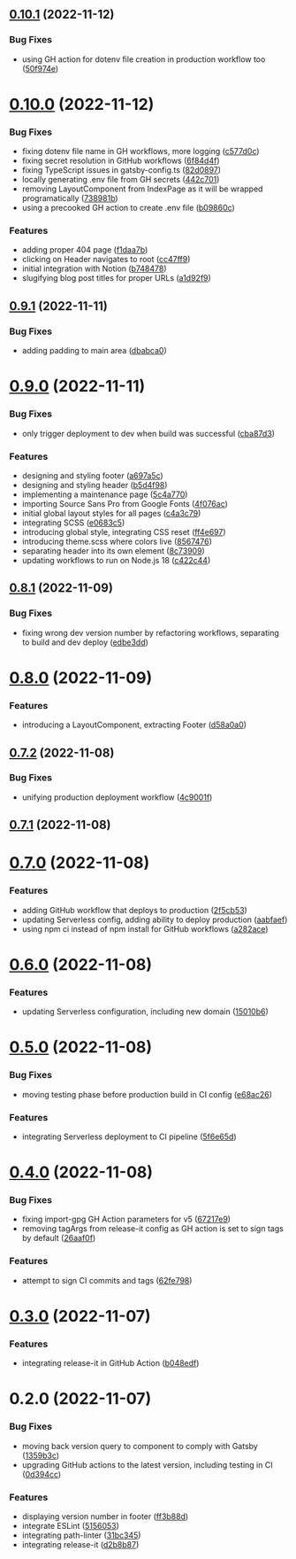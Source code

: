 

## [0.10.1](https://github.com/attilagyongyosi/the-bad-request-blog/compare/0.10.0...0.10.1) (2022-11-12)


### Bug Fixes

* using GH action for dotenv file creation in production workflow too ([50f974e](https://github.com/attilagyongyosi/the-bad-request-blog/commit/50f974ebdf34f09495f12c2e5e6ea2afdb092962))

# [0.10.0](https://github.com/attilagyongyosi/the-bad-request-blog/compare/0.9.1...0.10.0) (2022-11-12)


### Bug Fixes

* fixing dotenv file name in GH workflows, more logging ([c577d0c](https://github.com/attilagyongyosi/the-bad-request-blog/commit/c577d0cceb8bfc9ca4ad479610b7ec732bf13499))
* fixing secret resolution in GitHub workflows ([6f84d4f](https://github.com/attilagyongyosi/the-bad-request-blog/commit/6f84d4fedb8f21d8b7879b1387724466387baea6))
* fixing TypeScript issues in gatsby-config.ts ([82d0897](https://github.com/attilagyongyosi/the-bad-request-blog/commit/82d089750bc3603c49ed46c5f842d204bd0ae9bb))
* locally generating .env file from GH secrets ([442c701](https://github.com/attilagyongyosi/the-bad-request-blog/commit/442c7013712ba1d07c7d96e6bf031e549807a7bb))
* removing LayoutComponent from IndexPage as it will be wrapped programatically ([738981b](https://github.com/attilagyongyosi/the-bad-request-blog/commit/738981b8ddb3b20c1166cd1b653b2f0250db9eeb))
* using a precooked GH action to create .env file ([b09860c](https://github.com/attilagyongyosi/the-bad-request-blog/commit/b09860c3f58626923bc29037d221395825ee753b))


### Features

* adding proper 404 page ([f1daa7b](https://github.com/attilagyongyosi/the-bad-request-blog/commit/f1daa7b763621b5fa7fa7b3964ef9990a294716f))
* clicking on Header navigates to root ([cc47ff9](https://github.com/attilagyongyosi/the-bad-request-blog/commit/cc47ff986b1633b69570baf86884125ea52a84bf))
* initial integration with Notion ([b748478](https://github.com/attilagyongyosi/the-bad-request-blog/commit/b748478ab0a6d2927a62998cf4609f61b4572e0d))
* slugifying blog post titles for proper URLs ([a1d92f9](https://github.com/attilagyongyosi/the-bad-request-blog/commit/a1d92f93ba26db097d1bd554e34f26bba445798c))

## [0.9.1](https://github.com/attilagyongyosi/the-bad-request-blog/compare/0.9.0...0.9.1) (2022-11-11)


### Bug Fixes

* adding padding to main area ([dbabca0](https://github.com/attilagyongyosi/the-bad-request-blog/commit/dbabca0470f233a95507895f00a4c1a6d6004da8))

# [0.9.0](https://github.com/attilagyongyosi/the-bad-request-blog/compare/0.8.1...0.9.0) (2022-11-11)


### Bug Fixes

* only trigger deployment to dev when build was successful ([cba87d3](https://github.com/attilagyongyosi/the-bad-request-blog/commit/cba87d32e88b9a2105f056221cf45140c02fac15))


### Features

* designing and styling footer ([a697a5c](https://github.com/attilagyongyosi/the-bad-request-blog/commit/a697a5cdf216dd31794c639d98d30682bcf708a8))
* designing and styling header ([b5d4f98](https://github.com/attilagyongyosi/the-bad-request-blog/commit/b5d4f9845e4871981a0644282da6a41cd055ef3c))
* implementing a maintenance page ([5c4a770](https://github.com/attilagyongyosi/the-bad-request-blog/commit/5c4a7704ebcaaae66dc5fd365dc8990aee699197))
* importing Source Sans Pro from Google Fonts ([4f076ac](https://github.com/attilagyongyosi/the-bad-request-blog/commit/4f076ac26f06628a896920569afac4b47ff94d87))
* initial global layout styles for all pages ([c4a3c79](https://github.com/attilagyongyosi/the-bad-request-blog/commit/c4a3c7933b57687ddfe00cf9236169d505f6f944))
* integrating SCSS ([e0683c5](https://github.com/attilagyongyosi/the-bad-request-blog/commit/e0683c588d98c55de87c88b781a804d9a3c5cbbd))
* introducing global style, integrating CSS reset ([ff4e697](https://github.com/attilagyongyosi/the-bad-request-blog/commit/ff4e697c3918aff498153a206756f8432973150a))
* introducing theme.scss where colors live ([8567476](https://github.com/attilagyongyosi/the-bad-request-blog/commit/85674762f35f4e5934edcd6001e2d91a0963667c))
* separating header into its own element ([8c73909](https://github.com/attilagyongyosi/the-bad-request-blog/commit/8c739096cac91edd2e0f4a1464e7b88b92bd0e41))
* updating workflows to run on Node.js 18 ([c422c44](https://github.com/attilagyongyosi/the-bad-request-blog/commit/c422c448ad4b02ded701c5d590719a3dd9efbcfe))

## [0.8.1](https://github.com/attilagyongyosi/the-bad-request-blog/compare/0.8.0...0.8.1) (2022-11-09)


### Bug Fixes

* fixing wrong dev version number by refactoring workflows, separating to build and dev deploy ([edbe3dd](https://github.com/attilagyongyosi/the-bad-request-blog/commit/edbe3dd7a55c969a0d56dfa943f8860dc53c5ab6))

# [0.8.0](https://github.com/attilagyongyosi/the-bad-request-blog/compare/0.7.2...0.8.0) (2022-11-09)


### Features

* introducing a LayoutComponent, extracting Footer ([d58a0a0](https://github.com/attilagyongyosi/the-bad-request-blog/commit/d58a0a044c511eafffe8e067d7765f7614043000))

## [0.7.2](https://github.com/attilagyongyosi/the-bad-request-blog/compare/0.7.1...0.7.2) (2022-11-08)


### Bug Fixes

* unifying production deployment workflow ([4c9001f](https://github.com/attilagyongyosi/the-bad-request-blog/commit/4c9001f567381cacce4c1739d30bf567b2af3c96))

## [0.7.1](https://github.com/attilagyongyosi/the-bad-request-blog/compare/0.7.0...0.7.1) (2022-11-08)

# [0.7.0](https://github.com/attilagyongyosi/the-bad-request-blog/compare/0.6.0...0.7.0) (2022-11-08)


### Features

* adding GitHub workflow that deploys to production ([2f5cb53](https://github.com/attilagyongyosi/the-bad-request-blog/commit/2f5cb5324846e6bc9bcee66d9103b913dfc56268))
* updating Serverless config, adding ability to deploy production ([aabfaef](https://github.com/attilagyongyosi/the-bad-request-blog/commit/aabfaefd8a512fa5ed3b33c0f42a64187a7825e7))
* using npm ci instead of npm install for GitHub workflows ([a282ace](https://github.com/attilagyongyosi/the-bad-request-blog/commit/a282aceb7c274390fea02b19c98a86ee34446e52))

# [0.6.0](https://github.com/attilagyongyosi/the-bad-request-blog/compare/0.5.0...0.6.0) (2022-11-08)


### Features

* updating Serverless configuration, including new domain ([15010b6](https://github.com/attilagyongyosi/the-bad-request-blog/commit/15010b6b697b36ee5f8caa618c05fbb3b82490e6))

# [0.5.0](https://github.com/attilagyongyosi/the-bad-request-blog/compare/0.4.0...0.5.0) (2022-11-08)


### Bug Fixes

* moving testing phase before production build in CI config ([e68ac26](https://github.com/attilagyongyosi/the-bad-request-blog/commit/e68ac26cc3145e997b9a665dd5a848533f4cdc14))


### Features

* integrating Serverless deployment to CI pipeline ([5f6e65d](https://github.com/attilagyongyosi/the-bad-request-blog/commit/5f6e65d1a2c5c4a417de988214405a9e430b8840))

# [0.4.0](https://github.com/attilagyongyosi/the-bad-request-blog/compare/0.3.0...0.4.0) (2022-11-08)


### Bug Fixes

* fixing import-gpg GH Action parameters for v5 ([67217e9](https://github.com/attilagyongyosi/the-bad-request-blog/commit/67217e958f9839e80050e1127cc9a66752a591ed))
* removing tagArgs from release-it config as GH action is set to sign tags by default ([26aaf0f](https://github.com/attilagyongyosi/the-bad-request-blog/commit/26aaf0f7ee05d843947b9a13359e5d96215c0061))


### Features

* attempt to sign CI commits and tags ([62fe798](https://github.com/attilagyongyosi/the-bad-request-blog/commit/62fe79892810bea85e934558fa031b680d9d18c2))

# [0.3.0](https://github.com/attilagyongyosi/the-bad-request-blog/compare/0.2.0...0.3.0) (2022-11-07)


### Features

* integrating release-it in GitHub Action ([b048edf](https://github.com/attilagyongyosi/the-bad-request-blog/commit/b048edfb43c999296077a76640d8a5c09358a587))

# 0.2.0 (2022-11-07)


### Bug Fixes

* moving back version query to component to comply with Gatsby ([1359b3c](https://github.com/attilagyongyosi/the-bad-request-blog/commit/1359b3c3effd42ae4e3e094eab463ba7fcb332bf))
* upgrading GitHub actions to the latest version, including testing in CI ([0d394cc](https://github.com/attilagyongyosi/the-bad-request-blog/commit/0d394cc49e069733e49e59dfd870b4e57db72f8d))


### Features

* displaying version number in footer ([ff3b88d](https://github.com/attilagyongyosi/the-bad-request-blog/commit/ff3b88d7b28e8ea5ab92cefc18bd188fef222046))
* integrate ESLint ([5156053](https://github.com/attilagyongyosi/the-bad-request-blog/commit/5156053c44bea812505ac1e6e197093328d854f2))
* integrating path-linter ([31bc345](https://github.com/attilagyongyosi/the-bad-request-blog/commit/31bc3456b48248fa71ed59433ee2ec3013dda654))
* integrating release-it ([d2b8b87](https://github.com/attilagyongyosi/the-bad-request-blog/commit/d2b8b874f76b76ee868085bb257d85246ae3c5ff))